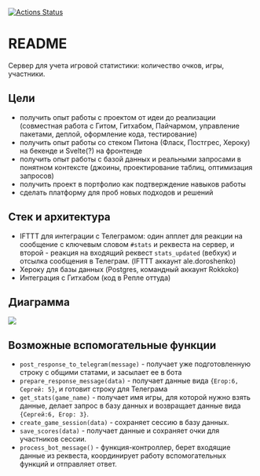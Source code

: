 [![Actions Status](https://github.com/aledoroshenko/SmallSerpentineIntelligence/workflows/CI/badge.svg)](https://github.com/aledoroshenko/SmallSerpentineIntelligence/actions)

# README

Сервер для учета игровой статистики: количество очков, игры, участники.

## Цели

- получить опыт работы с проектом от идеи до реализации (совместная работа с Гитом, Гитхабом, Пайчармом, управление пакетами, деплой, оформление кода, тестирование)
- получить опыт работы со стеком Питона (Фласк, Постгрес, Хероку) на бекенде и Svelte(?) на фронтенде
- получить опыт работы с базой данных и реальными запросами в понятном контексте (джоины, проектирование таблиц, оптимизация запросов)
- получить проект в портфолио как подтверждение навыков работы
- сделать платформу для проб новых подходов и решений

## Стек и архитектура

- IFTTT для интеграции с Телеграмом: один апплет для реакции на сообщение с ключевым словом `#stats` и реквеста на сервер, и второй - реакция на входящий реквест `stats_updated` (вебхук) и отсылка сообщения в Телеграм. (IFTTT аккаунт ale.doroshenko)
- Хероку для базы данных (Postgres, командный аккаунт Rokkoko)
- Интеграция с Гитхабом (код в Репле оттуда)

## Диаграмма

![](https://i.ibb.co/vsNbbzS/QOn-PGWWt-MUhh-U2p1c-C1pp5-D54t-Ay-Cl1-Kz-SJee-RMI.jpg)

## Возможные вспомогательные функции

- `post_response_to_telegram(message)` - получает уже подготовленную строку с общими статами, и засылает ее в бота
- `prepare_response_message(data)` - получает данные вида `{Егор:6, Сергей: 5}`, и готовит строку для Телеграма
- `get_stats(game_name)` - получает имя игры, для которой нужно взять данные, делает запрос в базу данных и возвращает данные вида `{Сергей:6, Егор: 3}`.
- `create_game_session(data)` - сохраняет сессию в базу данных.
- `save_scores(data)` - получает данные и сохраняет очки для участников сессии.
- `process_bot_message()` - функция-контроллер, берет входящие данные из реквеста, координирует работу вспомогательных функций и отправляет ответ.

